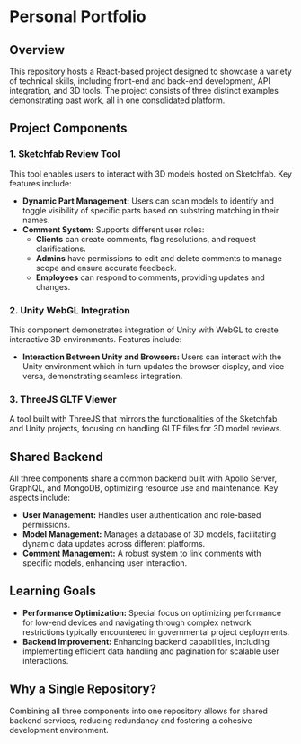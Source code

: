 # Personal Portfolio

## Overview
This repository hosts a React-based project designed to showcase a variety of technical skills, including front-end and back-end development, API integration, and 3D tools. The project consists of three distinct examples demonstrating past work, all in one consolidated platform.

## Project Components

### 1. Sketchfab Review Tool
This tool enables users to interact with 3D models hosted on Sketchfab. Key features include:
- **Dynamic Part Management:** Users can scan models to identify and toggle visibility of specific parts based on substring matching in their names.
- **Comment System:** Supports different user roles:
  - **Clients** can create comments, flag resolutions, and request clarifications.
  - **Admins** have permissions to edit and delete comments to manage scope and ensure accurate feedback.
  - **Employees** can respond to comments, providing updates and changes.

### 2. Unity WebGL Integration
This component demonstrates integration of Unity with WebGL to create interactive 3D environments. Features include:
- **Interaction Between Unity and Browsers:** Users can interact with the Unity environment which in turn updates the browser display, and vice versa, demonstrating seamless integration.

### 3. ThreeJS GLTF Viewer
A tool built with ThreeJS that mirrors the functionalities of the Sketchfab and Unity projects, focusing on handling GLTF files for 3D model reviews.

## Shared Backend
All three components share a common backend built with Apollo Server, GraphQL, and MongoDB, optimizing resource use and maintenance. Key aspects include:
- **User Management:** Handles user authentication and role-based permissions.
- **Model Management:** Manages a database of 3D models, facilitating dynamic data updates across different platforms.
- **Comment Management:** A robust system to link comments with specific models, enhancing user interaction.

## Learning Goals
- **Performance Optimization:** Special focus on optimizing performance for low-end devices and navigating through complex network restrictions typically encountered in governmental project deployments.
- **Backend Improvement:** Enhancing backend capabilities, including implementing efficient data handling and pagination for scalable user interactions.

## Why a Single Repository?
Combining all three components into one repository allows for shared backend services, reducing redundancy and fostering a cohesive development environment.
